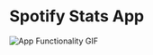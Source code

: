 # Spotify Stats App

![App Functionality GIF](https://github.com/SatvikVejendla/SpotifyStats/blob/main/screenshots/spotifyapp.gif)
